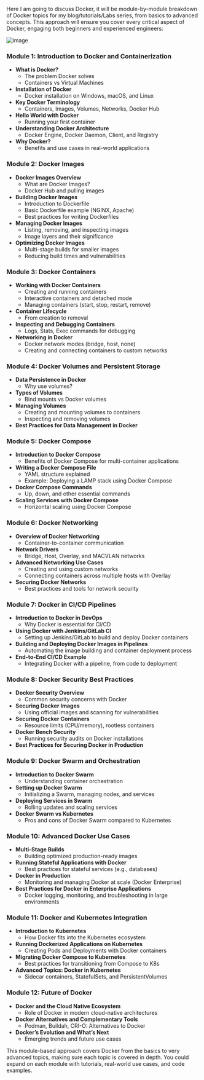 Here I am going to discuss Docker, it will be module-by-module breakdown of Docker topics for my blog/tutorials/Labs series, from basics to advanced concepts. 
This approach will ensure you cover every critical aspect of Docker, engaging both beginners and experienced engineers:

![image](https://github.com/user-attachments/assets/bb068db0-681f-4eac-869c-7b6ac1031fbe)


### **Module 1: Introduction to Docker and Containerization**
   - **What is Docker?**
     - The problem Docker solves
     - Containers vs Virtual Machines
   - **Installation of Docker**
     - Docker installation on Windows, macOS, and Linux
   - **Key Docker Terminology**
     - Containers, Images, Volumes, Networks, Docker Hub
   - **Hello World with Docker**
     - Running your first container
   - **Understanding Docker Architecture**
     - Docker Engine, Docker Daemon, Client, and Registry
   - **Why Docker?**
     - Benefits and use cases in real-world applications

### **Module 2: Docker Images**
   - **Docker Images Overview**
     - What are Docker Images?
     - Docker Hub and pulling images
   - **Building Docker Images**
     - Introduction to Dockerfile
     - Basic Dockerfile example (NGINX, Apache)
     - Best practices for writing Dockerfiles
   - **Managing Docker Images**
     - Listing, removing, and inspecting images
     - Image layers and their significance
   - **Optimizing Docker Images**
     - Multi-stage builds for smaller images
     - Reducing build times and vulnerabilities

### **Module 3: Docker Containers**
   - **Working with Docker Containers**
     - Creating and running containers
     - Interactive containers and detached mode
     - Managing containers (start, stop, restart, remove)
   - **Container Lifecycle**
     - From creation to removal
   - **Inspecting and Debugging Containers**
     - Logs, Stats, Exec commands for debugging
   - **Networking in Docker**
     - Docker network modes (bridge, host, none)
     - Creating and connecting containers to custom networks

### **Module 4: Docker Volumes and Persistent Storage**
   - **Data Persistence in Docker**
     - Why use volumes?
   - **Types of Volumes**
     - Bind mounts vs Docker volumes
   - **Managing Volumes**
     - Creating and mounting volumes to containers
     - Inspecting and removing volumes
   - **Best Practices for Data Management in Docker**

### **Module 5: Docker Compose**
   - **Introduction to Docker Compose**
     - Benefits of Docker Compose for multi-container applications
   - **Writing a Docker Compose File**
     - YAML structure explained
     - Example: Deploying a LAMP stack using Docker Compose
   - **Docker Compose Commands**
     - Up, down, and other essential commands
   - **Scaling Services with Docker Compose**
     - Horizontal scaling using Docker Compose

### **Module 6: Docker Networking**
   - **Overview of Docker Networking**
     - Container-to-container communication
   - **Network Drivers**
     - Bridge, Host, Overlay, and MACVLAN networks
   - **Advanced Networking Use Cases**
     - Creating and using custom networks
     - Connecting containers across multiple hosts with Overlay
   - **Securing Docker Networks**
     - Best practices and tools for network security

### **Module 7: Docker in CI/CD Pipelines**
   - **Introduction to Docker in DevOps**
     - Why Docker is essential for CI/CD
   - **Using Docker with Jenkins/GitLab CI**
     - Setting up Jenkins/GitLab to build and deploy Docker containers
   - **Building and Deploying Docker Images in Pipelines**
     - Automating the image building and container deployment process
   - **End-to-End CI/CD Example**
     - Integrating Docker with a pipeline, from code to deployment

### **Module 8: Docker Security Best Practices**
   - **Docker Security Overview**
     - Common security concerns with Docker
   - **Securing Docker Images**
     - Using official images and scanning for vulnerabilities
   - **Securing Docker Containers**
     - Resource limits (CPU/memory), rootless containers
   - **Docker Bench Security**
     - Running security audits on Docker installations
   - **Best Practices for Securing Docker in Production**

### **Module 9: Docker Swarm and Orchestration**
   - **Introduction to Docker Swarm**
     - Understanding container orchestration
   - **Setting up Docker Swarm**
     - Initializing a Swarm, managing nodes, and services
   - **Deploying Services in Swarm**
     - Rolling updates and scaling services
   - **Docker Swarm vs Kubernetes**
     - Pros and cons of Docker Swarm compared to Kubernetes

### **Module 10: Advanced Docker Use Cases**
   - **Multi-Stage Builds**
     - Building optimized production-ready images
   - **Running Stateful Applications with Docker**
     - Best practices for stateful services (e.g., databases)
   - **Docker in Production**
     - Monitoring and managing Docker at scale (Docker Enterprise)
   - **Best Practices for Docker in Enterprise Applications**
     - Docker logging, monitoring, and troubleshooting in large environments

### **Module 11: Docker and Kubernetes Integration**
   - **Introduction to Kubernetes**
     - How Docker fits into the Kubernetes ecosystem
   - **Running Dockerized Applications on Kubernetes**
     - Creating Pods and Deployments with Docker containers
   - **Migrating Docker Compose to Kubernetes**
     - Best practices for transitioning from Compose to K8s
   - **Advanced Topics: Docker in Kubernetes**
     - Sidecar containers, StatefulSets, and PersistentVolumes

### **Module 12: Future of Docker**
   - **Docker and the Cloud Native Ecosystem**
     - Role of Docker in modern cloud-native architectures
   - **Docker Alternatives and Complementary Tools**
     - Podman, Buildah, CRI-O: Alternatives to Docker
   - **Docker’s Evolution and What’s Next**
     - Emerging trends and future use cases

This module-based approach covers Docker from the basics to very advanced topics, making sure each topic is covered in depth. You could expand on each module with tutorials, real-world use cases, and code examples.
